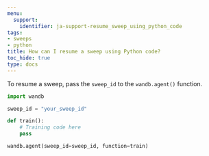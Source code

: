 ```yaml
---
menu:
  support:
    identifier: ja-support-resume_sweep_using_python_code
tags:
- sweeps
- python
title: How can I resume a sweep using Python code?
toc_hide: true
type: docs
---
```


To resume a sweep, pass the `sweep_id` to the `wandb.agent()` function. 

```python
import wandb

sweep_id = "your_sweep_id"

def train():
    # Training code here
    pass

wandb.agent(sweep_id=sweep_id, function=train)
```